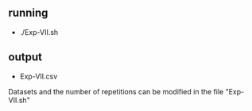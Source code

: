 ## running ## 
* ./Exp-VII.sh

## output ## 
* Exp-VII.csv

Datasets and the number of repetitions can be modified in the file "Exp-VII.sh"
